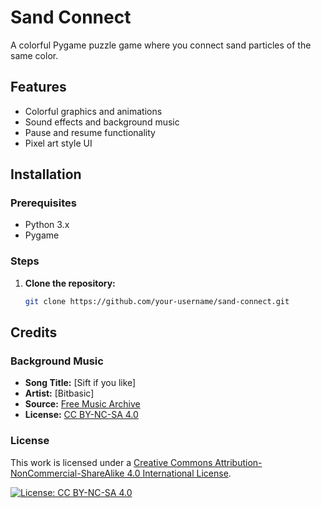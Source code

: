 # Sand Connect

A colorful Pygame puzzle game where you connect sand particles of the same color.

## Features

- Colorful graphics and animations
- Sound effects and background music
- Pause and resume functionality
- Pixel art style UI

## Installation

### Prerequisites

- Python 3.x
- Pygame

### Steps

1. **Clone the repository:**

   ```bash
   git clone https://github.com/your-username/sand-connect.git

## Credits

### Background Music

- **Song Title:** [Sift if you like]
- **Artist:** [Bitbasic]
- **Source:** [Free Music Archive](https://freemusicarchive.org/)
- **License:** [CC BY-NC-SA 4.0](https://creativecommons.org/licenses/by-nc-sa/4.0/)

### License

This work is licensed under a [Creative Commons Attribution-NonCommercial-ShareAlike 4.0 International License](LICENSE).

[![License: CC BY-NC-SA 4.0](https://img.shields.io/badge/License-CC%20BY--NC--SA%204.0-lightgrey.svg)](https://creativecommons.org/licenses/by-nc-sa/4.0/)
